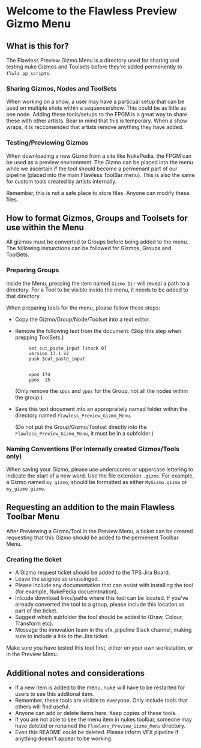 # Welcome to the Flawless Preview Gizmo Menu

## What is this for?

The Flawless Preview Gizmo Menu is a directory used for sharing and testing nuke Gizmos and Toolsets before they're added permenently to `flwls_pp_scripts`.

### Sharing Gizmos, Nodes and ToolSets 

When working on a show, a user may have a particual setup that can be used on multiple shots within a sequence/show. This could be as little as one node. Adding these tools/setups to the FPGM is a great way to share these with other artists. Bear in mind that this is temporary. When a show wraps, it is reccomended that artists remove anything they have added. 

### Testing/Previewing Gizmos

When downloading a new Gizmo from a site like NukePedia, the FPGM can be used as a preview environment. The Gizmo can be placed into the menu while we ascertain if the tool should become a permenant part of our pipeline (placed into the main Flawless ToolBar menu). 
This is also the same for custom tools created by artists internally. 

Remember, this is not a safe place to store files. Anyone can modify these files.


## How to format Gizmos, Groups and Toolsets for use within the Menu

All gizmos must be converted to Groups before being added to the menu. The following insturctions can be followed for Gizmos, Groups and ToolSets. 

### Preparing Groups

Inside the Menu, pressing the item named `Gizmo Dir` will reveal a path to a directory. For a Tool to be visible inside the menu, it needs to be added to that directory. 

When preparing tools for the menu, please follow these steps:

 - Copy the Gizmo/Group/Node/Toolset into a text editor.
 
 - Remove the following text from the document: (Skip this step when prepping ToolSets.)


            set cut_paste_input [stack 0]
            version 13.1 v2
            push $cut_paste_input


            xpos 174
            ypos -15

    (Only remove the `xpos` and `ypos` for the Group, not all the nodes within the group.)

 - Save this text document into an appropraitely named folder within the directory named `Flawless_Preview_Gizmo_Menu`. 

    (Do not put the Group/Gizmo/Toolset directly into the `Flawless_Preview_Gizmo_Menu`, it must be in a subfolder.)

### Naming Conventions (For Internally created Gizmos/Tools only)

When saving your Gizmo, please use underscores or uppercase lettering to indicate the start of a new word. Use the file extension `.gizmo`.
For example, a Gizmo named `my gizmo`, should be formatted as either `MyGizmo.gizmo` or `my_gizmo.gizmo`. 

## Requesting an addition to the main Flawless Toolbar Menu

After Previewing a Gizmo/Tool in the Preview Menu, a ticket can be created requesting that this Gizmo should be added to the permenent Toolbar Menu. 

### Creating the ticket

 - A Gizmo request ticket should be added to the TPS Jira Board.
 - Leave the asignee as unassinged.
 - Please include any documentation that can assist with installing the tool (for example, NukePedia docuemtnation).
 - Inlcude download links/paths where this tool can be located. If you've already converted the tool to a group, please include this location as part of the ticket.
 - Suggest which subfolder the tool should be added to (Draw, Colour, Transform etc).
 - Message the innovation team in the vfx_pipeline Slack channel, making sure to include a link to the Jira ticket. 

Make sure you have tested this tool first, either on your own workstation, or in the Preview Menu.

## Additional notes and considerations 

 - If a new item is added to the menu, nuke will have to be restarted for users to see this additonal item.  
 - Remember, these tools are visible to everyone. Only include tools that others will find useful.
 - Anyone can add or delete items here. Keep copies of these tools. 
 - If you are not able to see the menu item in nukes toolbar, someone may have deleted or renamed the `Flawless_Preview_Gizmo_Menu` directory.
 - Even this README could be deleted. Please inform VFX pipeline if anything doesn't appear to be working. 


